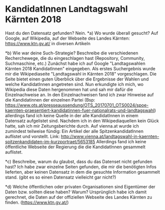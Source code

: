 # KandidatInnen Landtagswahl Kärnten 2018
Hast du den Datensatz gefunden? Nein.
*a) Wo wurde überall gesucht?
Auf Google, auf Wikipedia,
auf der Webseite des Landes Kärnten: https://www.ktn.gv.at/
in diversen Artikeln

*b) Wie war deine Such-Strategie? Beschreibe die verschiedenen Recherchewege, die du eingeschlagen hast (Repository, Community, Suchmaschine, etc.)
Zunächst habe ich auf Google "Landtagswahlen Kärnten 2018 KandidatInnen" eingegeben. Als erstes Suchergebnis wurde mir die Wikipediaseite "Landtagswahl in Kärnten 2018" vorgeschlagen. Die Seite bietet einen guten Überblick über die Ergebnisse der Wahlen und welche KandidatInnen angetreten sind. Nun erkundigte ich mich, wo Wikipedia diese Daten hergenommen hat und sah mir dafür die Einzelnachweise an. In den Einzelnachweisen fand ich zwar Hinweise auf die Kandidatinnen der einzelnen Partei (Bsp: https://www.ots.at/presseaussendung/OTS_20170701_OTS0024/spoe-kaernten-praesentiert-kandidatinnen-fuer-nationalrats-und-landtagswahl) allerdings fand ich keine Quelle in der alle KandidatInnen in einem Datensatz aufgelistet sind. Nachdem ich in den Wikipediaquellen kein Glück hatte, sah ich mir Zeitungsberichte durch. Auf vienna.at wurde ich zumindest teilweise fündig: Ein Artikel der alle SpitzenkandidatInnen auflistet und vorstellt. Link: http://www.vienna.at/landtagswahl-in-kaernten-spitzenkandidaten-im-kurzportraet/5653185
Allerdings fand ich keine öffentliche Webseite der Regierung die die KandidatInnen gesammelt auflistet.

*c) Beschreibe, warum du glaubst, dass du das Datenset nicht gefunden hast? Ich habe zwar einzelne Seiten gefunden, die mir die benötigten Infos lieferten, aber keinen Datensatz in dem die gesuchte Information gesammelt stand. (gibt es so einen Datensatz vielleicht gar nicht?)

*d) Welche öffentlichen oder privaten Organisationen sind Eigentümer der Daten bzw. sollten diese haben? Warum?
Ursprünglich habe ich damit gerechnet, die Daten auf der offiziellen Webseite des Landes Kärnten zu finden. (https://www.ktn.gv.at/)

